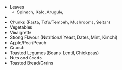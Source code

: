 - Leaves
  - Spinach, Kale, Arugula, 
- 
- Chunks (Pasta, Tofu/Tempeh, Mushrooms, Seitan)
- Vegetables
- Vinaigrette
- Strong Flavour (Nutritional Yeast, Dates, Mint, Kimchi)
- Apple/Pear/Peach
- Crunch
 - Toasted Legumes (Beans, Lentil, Chickpeas)
 - Nuts and Seeds
 - Toasted Bread/Grains